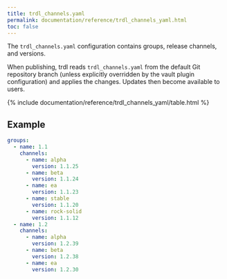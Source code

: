 ```yaml
---
title: trdl_channels.yaml
permalink: documentation/reference/trdl_channels_yaml.html
toc: false
---
```


The `trdl_channels.yaml` configuration contains groups, release channels, and versions.

When publishing, trdl reads `trdl_channels.yaml` from the default Git repository branch (unless explicitly overridden by the vault plugin configuration) and applies the changes. Updates then become available to users.

{% include documentation/reference/trdl_channels_yaml/table.html %}

## Example

```yaml
groups:
  - name: 1.1
    channels:
      - name: alpha
        version: 1.1.25
      - name: beta
        version: 1.1.24
      - name: ea
        version: 1.1.23
      - name: stable
        version: 1.1.20
      - name: rock-solid
        version: 1.1.12
  - name: 1.2
    channels:
      - name: alpha
        version: 1.2.39
      - name: beta
        version: 1.2.38
      - name: ea
        version: 1.2.30
```
